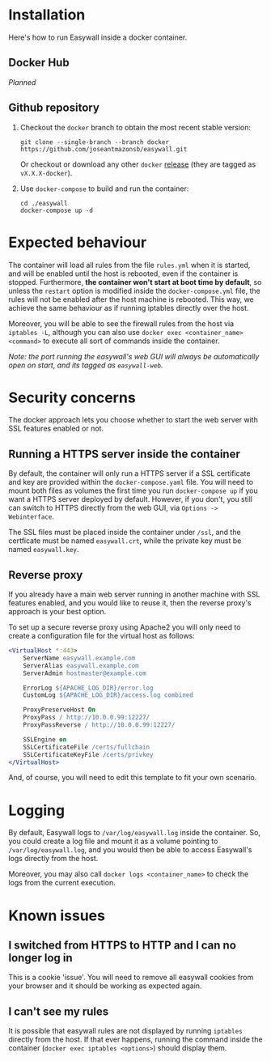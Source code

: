 # Installation

Here's how to run Easywall inside a docker container.

## Docker Hub

*Planned*

## Github repository

1. Checkout the `docker` branch to obtain the most recent stable version:
    ```
    git clone --single-branch --branch docker https://github.com/joseantmazonsb/easywall.git
    ```
    Or checkout or download any other `docker` [release](https://github.com/joseantmazonsb/easywall/releases) (they are tagged as `vX.X.X-docker`).

2. Use `docker-compose` to build and run the container:
    ```
	cd ./easywall
    docker-compose up -d
    ```

# Expected behaviour

The container will load all rules from the file `rules.yml` when it is started, and will be enabled until the host is rebooted, even if the container is stopped. Furthermore, **the container won't start at boot time by default**, so unless the `restart` option is modified inside the `docker-compose.yml` file, the rules will not be enabled after the host machine is rebooted. This way, we achieve the same behaviour as if running iptables directly over the host.

Moreover, you will be able to see the firewall rules from the host via `iptables -L`, although you can also use `docker exec <container_name> <command>` to execute all sort of commands inside the container.

*Note: the port running the easywall's web GUI will always be automatically open on start, and its tagged as `easywall-web`.*

# Security concerns

The docker approach lets you choose whether to start the web server with SSL features enabled or not.

## Running a HTTPS server inside the container

By default, the container will only run a HTTPS server if a SSL certificate and key are provided within the `docker-compose.yaml` file. You will need to mount both files as volumes the first time you run `docker-compose up` if you want a HTTPS server deployed by default. However, if you don't, you still can switch to HTTPS directly from the web GUI, via `Options -> Webinterface`.

The SSL files must be placed inside the container under `/ssl`, and the certficate must be named `easywall.crt`, while the private key must be named `easywall.key`.

## Reverse proxy

If you already have a main web server running in another machine with SSL features enabled, and you would like to reuse it, then the reverse proxy's approach is your best option.

To set up a secure reverse proxy using Apache2 you will only need to create a configuration file for the virtual host as follows:

```apache
<VirtualHost *:443>
	ServerName easywall.example.com
	ServerAlias easywall.example.com
	ServerAdmin hostmaster@example.com

	ErrorLog ${APACHE_LOG_DIR}/error.log
	CustomLog ${APACHE_LOG_DIR}/access.log combined

	ProxyPreserveHost On
	ProxyPass / http://10.0.0.99:12227/
	ProxyPassReverse / http://10.0.0.99:12227/

	SSLEngine on
	SSLCertificateFile /certs/fullchain
	SSLCertificateKeyFile /certs/privkey
</VirtualHost>
```

And, of course, you will need to edit this template to fit your own scenario.

# Logging

By default, Easywall logs to `/var/log/easywall.log` inside the container. So, you could create a log file and mount it as a volume pointing to `/var/log/easywall.log`, and you would then be able to access Easywall's logs directly from the host.

Moreover, you may also call `docker logs <container_name>` to check the logs from the current execution.

# Known issues

## I switched from HTTPS to HTTP and I can no longer log in

This is a cookie 'issue'. You will need to remove all easywall cookies from your browser and it should be working as expected again.

## I can't see my rules

It is possible that easywall rules are not displayed by running `iptables` directly from the host. If that ever happens, running the command inside the container (`docker exec iptables <options>`) should display them.